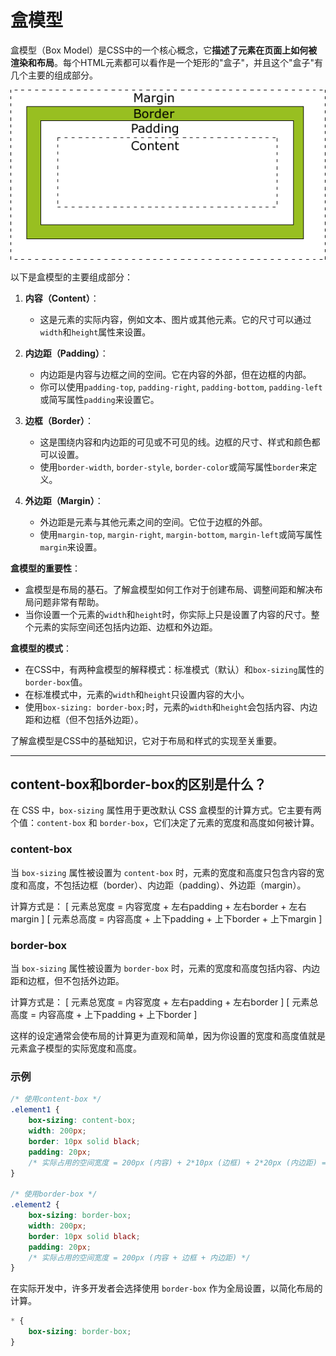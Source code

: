 # 盒模型

盒模型（Box Model）是CSS中的一个核心概念，它**描述了元素在页面上如何被渲染和布局**。每个HTML元素都可以看作是一个矩形的"盒子"，并且这个"盒子"有几个主要的组成部分。

![](img/20231009182447.png)

以下是盒模型的主要组成部分：

1. **内容（Content）**：
   - 这是元素的实际内容，例如文本、图片或其他元素。它的尺寸可以通过`width`和`height`属性来设置。

2. **内边距（Padding）**：
   - 内边距是内容与边框之间的空间。它在内容的外部，但在边框的内部。
   - 你可以使用`padding-top`, `padding-right`, `padding-bottom`, `padding-left`或简写属性`padding`来设置它。

3. **边框（Border）**：
   - 这是围绕内容和内边距的可见或不可见的线。边框的尺寸、样式和颜色都可以设置。
   - 使用`border-width`, `border-style`, `border-color`或简写属性`border`来定义。

4. **外边距（Margin）**：
   - 外边距是元素与其他元素之间的空间。它位于边框的外部。
   - 使用`margin-top`, `margin-right`, `margin-bottom`, `margin-left`或简写属性`margin`来设置。

**盒模型的重要性**：

- 盒模型是布局的基石。了解盒模型如何工作对于创建布局、调整间距和解决布局问题非常有帮助。
- 当你设置一个元素的`width`和`height`时，你实际上只是设置了内容的尺寸。整个元素的实际空间还包括内边距、边框和外边距。

**盒模型的模式**：

- 在CSS中，有两种盒模型的解释模式：标准模式（默认）和`box-sizing`属性的`border-box`值。
- 在标准模式中，元素的`width`和`height`只设置内容的大小。
- 使用`box-sizing: border-box;`时，元素的`width`和`height`会包括内容、内边距和边框（但不包括外边距）。

了解盒模型是CSS中的基础知识，它对于布局和样式的实现至关重要。

***

## content-box和border-box的区别是什么？

在 CSS 中，`box-sizing` 属性用于更改默认 CSS 盒模型的计算方式。它主要有两个值：`content-box` 和 `border-box`，它们决定了元素的宽度和高度如何被计算。

### content-box
当 `box-sizing` 属性被设置为 `content-box` 时，元素的宽度和高度只包含内容的宽度和高度，不包括边框（border）、内边距（padding）、外边距（margin）。

计算方式是：
\[ 元素总宽度 = 内容宽度 + 左右padding + 左右border + 左右margin \]
\[ 元素总高度 = 内容高度 + 上下padding + 上下border + 上下margin \]

### border-box
当 `box-sizing` 属性被设置为 `border-box` 时，元素的宽度和高度包括内容、内边距和边框，但不包括外边距。

计算方式是：
\[ 元素总宽度 = 内容宽度 + 左右padding + 左右border \]
\[ 元素总高度 = 内容高度 + 上下padding + 上下border \]

这样的设定通常会使布局的计算更为直观和简单，因为你设置的宽度和高度值就是元素盒子模型的实际宽度和高度。

### 示例
```css
/* 使用content-box */
.element1 {
    box-sizing: content-box;
    width: 200px;
    border: 10px solid black;
    padding: 20px;
    /* 实际占用的空间宽度 = 200px (内容) + 2*10px (边框) + 2*20px (内边距) = 260px */
}

/* 使用border-box */
.element2 {
    box-sizing: border-box;
    width: 200px;
    border: 10px solid black;
    padding: 20px;
    /* 实际占用的空间宽度 = 200px (内容 + 边框 + 内边距) */
}
```

在实际开发中，许多开发者会选择使用 `border-box` 作为全局设置，以简化布局的计算。
```css
* {
    box-sizing: border-box;
}
```